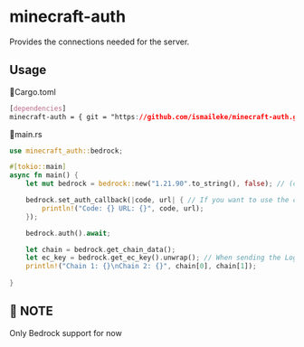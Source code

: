 # minecraft-auth
Provides the connections needed for the server.

## Usage

📄Cargo.toml
```css
[dependencies]
minecraft-auth = { git = "https://github.com/ismaileke/minecraft-auth.git", branch = "master" }
```


📄main.rs
```rust
use minecraft_auth::bedrock;

#[tokio::main]
async fn main() {
    let mut bedrock = bedrock::new("1.21.90".to_string(), false); // (client version, debug mode)

    bedrock.set_auth_callback(|code, url| { // If you want to use the code and link and do something:
        println!("Code: {} URL: {}", code, url);
    });

    bedrock.auth().await;

    let chain = bedrock.get_chain_data();
    let ec_key = bedrock.get_ec_key().unwrap(); // When sending the Login Packet we will need this
    println!("Chain 1: {}\nChain 2: {}", chain[0], chain[1]);
    
}
```



## 📍 NOTE
Only Bedrock support for now

